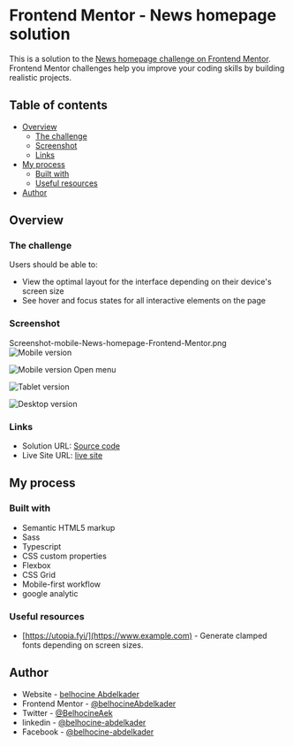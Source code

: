# Frontend Mentor - News homepage solution

This is a solution to the [News homepage challenge on Frontend Mentor](https://www.frontendmentor.io/challenges/news-homepage-H6SWTa1MFl). Frontend Mentor challenges help you improve your coding skills by building realistic projects.

## Table of contents

- [Overview](#overview)
  - [The challenge](#the-challenge)
  - [Screenshot](#screenshot)
  - [Links](#links)
- [My process](#my-process)
  - [Built with](#built-with)
  - [Useful resources](#useful-resources)
- [Author](#author)

## Overview

### The challenge

Users should be able to:

- View the optimal layout for the interface depending on their device's screen size
- See hover and focus states for all interactive elements on the page

### Screenshot
Screenshot-mobile-News-homepage-Frontend-Mentor.png
![Mobile version](./Screenshot/Screenshot-mobile-News-homepage-Frontend-Mentor.png)

![Mobile version *Open menu*](./Screenshot/Screenshot-mobile-Open-News-homepage-Frontend-Mentor.png)

![Tablet version](./Screenshot/Screenshot-Tablet-Open-News-homepage-Frontend-Mentor.png)

![Desktop version](./Screenshot/Screenshot-Web-Open-News-homepage-Frontend-Mentor.png)


### Links

- Solution URL: [Source code](https://github.com/belhocineAbdelkader/fem-news-homepage-main)
- Live Site URL: [live site](https://news-homepage-fem-solution.netlify.app/)

## My process

### Built with

- Semantic HTML5 markup
- Sass
- Typescript
- CSS custom properties
- Flexbox
- CSS Grid
- Mobile-first workflow
- google analytic

### Useful resources

- [https://utopia.fyi/](https://www.example.com) - Generate clamped fonts depending on screen sizes.

## Author

- Website - [belhocine Abdelkader](https://github.com/belhocineAbdelkader)
- Frontend Mentor - [@belhocineAbdelkader](https://www.frontendmentor.io/profile/belhocineAbdelkader)
- Twitter - [@BelhocineAek](https://twitter.com/BelhocineAek)
- linkedin - [@belhocine-abdelkader](https://www.linkedin.com/in/belhocine-abdelkader-238653263/)
- Facebook - [@belhocine-abdelkader](https://www.linkedin.com/in/belhocine-abdelkader-238653263/)
